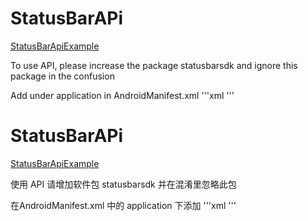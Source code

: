 # StatusBarAPi

[StatusBarApiExample](https://github.com/577fkj/StatusBarApiExample)

To use API, please increase the package statusbarsdk and ignore this package in the confusion

Add under application in AndroidManifest.xml
'''xml
<meta-data
android:name="XStatusBarLyric"
android:value="true" />
'''

# StatusBarAPi

[StatusBarApiExample](https://github.com/577fkj/StatusBarApiExample)

使用 API 请增加软件包 statusbarsdk 并在混淆里忽略此包

在AndroidManifest.xml 中的 application 下添加
'''xml
<meta-data
android:name="XStatusBarLyric"
android:value="true" />
'''